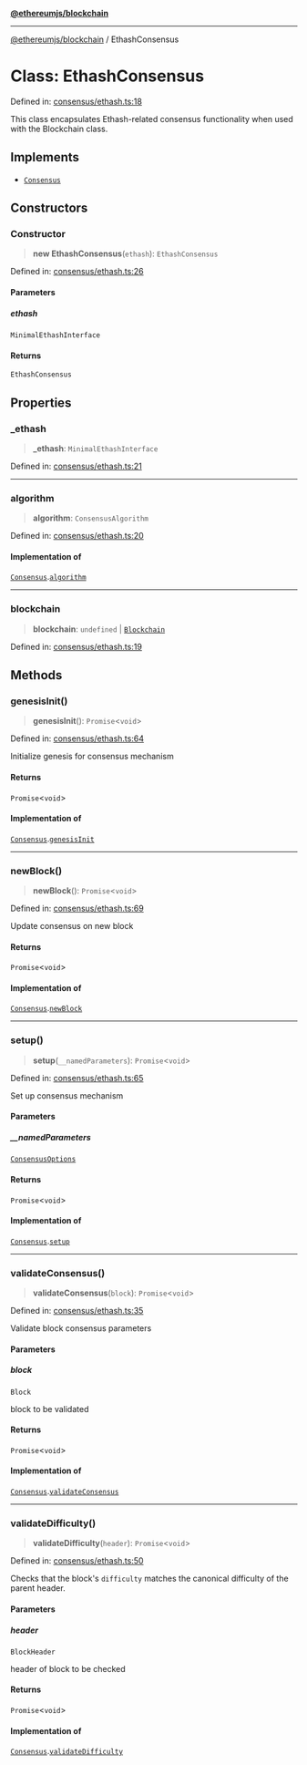 [**@ethereumjs/blockchain**](../README.md)

***

[@ethereumjs/blockchain](../README.md) / EthashConsensus

# Class: EthashConsensus

Defined in: [consensus/ethash.ts:18](https://github.com/ethereumjs/ethereumjs-monorepo/blob/master/packages/blockchain/src/consensus/ethash.ts#L18)

This class encapsulates Ethash-related consensus functionality when used with the Blockchain class.

## Implements

- [`Consensus`](../interfaces/Consensus.md)

## Constructors

### Constructor

> **new EthashConsensus**(`ethash`): `EthashConsensus`

Defined in: [consensus/ethash.ts:26](https://github.com/ethereumjs/ethereumjs-monorepo/blob/master/packages/blockchain/src/consensus/ethash.ts#L26)

#### Parameters

##### ethash

`MinimalEthashInterface`

#### Returns

`EthashConsensus`

## Properties

### \_ethash

> **\_ethash**: `MinimalEthashInterface`

Defined in: [consensus/ethash.ts:21](https://github.com/ethereumjs/ethereumjs-monorepo/blob/master/packages/blockchain/src/consensus/ethash.ts#L21)

***

### algorithm

> **algorithm**: `ConsensusAlgorithm`

Defined in: [consensus/ethash.ts:20](https://github.com/ethereumjs/ethereumjs-monorepo/blob/master/packages/blockchain/src/consensus/ethash.ts#L20)

#### Implementation of

[`Consensus`](../interfaces/Consensus.md).[`algorithm`](../interfaces/Consensus.md#algorithm)

***

### blockchain

> **blockchain**: `undefined` \| [`Blockchain`](Blockchain.md)

Defined in: [consensus/ethash.ts:19](https://github.com/ethereumjs/ethereumjs-monorepo/blob/master/packages/blockchain/src/consensus/ethash.ts#L19)

## Methods

### genesisInit()

> **genesisInit**(): `Promise`\<`void`\>

Defined in: [consensus/ethash.ts:64](https://github.com/ethereumjs/ethereumjs-monorepo/blob/master/packages/blockchain/src/consensus/ethash.ts#L64)

Initialize genesis for consensus mechanism

#### Returns

`Promise`\<`void`\>

#### Implementation of

[`Consensus`](../interfaces/Consensus.md).[`genesisInit`](../interfaces/Consensus.md#genesisinit)

***

### newBlock()

> **newBlock**(): `Promise`\<`void`\>

Defined in: [consensus/ethash.ts:69](https://github.com/ethereumjs/ethereumjs-monorepo/blob/master/packages/blockchain/src/consensus/ethash.ts#L69)

Update consensus on new block

#### Returns

`Promise`\<`void`\>

#### Implementation of

[`Consensus`](../interfaces/Consensus.md).[`newBlock`](../interfaces/Consensus.md#newblock)

***

### setup()

> **setup**(`__namedParameters`): `Promise`\<`void`\>

Defined in: [consensus/ethash.ts:65](https://github.com/ethereumjs/ethereumjs-monorepo/blob/master/packages/blockchain/src/consensus/ethash.ts#L65)

Set up consensus mechanism

#### Parameters

##### \_\_namedParameters

[`ConsensusOptions`](../interfaces/ConsensusOptions.md)

#### Returns

`Promise`\<`void`\>

#### Implementation of

[`Consensus`](../interfaces/Consensus.md).[`setup`](../interfaces/Consensus.md#setup)

***

### validateConsensus()

> **validateConsensus**(`block`): `Promise`\<`void`\>

Defined in: [consensus/ethash.ts:35](https://github.com/ethereumjs/ethereumjs-monorepo/blob/master/packages/blockchain/src/consensus/ethash.ts#L35)

Validate block consensus parameters

#### Parameters

##### block

`Block`

block to be validated

#### Returns

`Promise`\<`void`\>

#### Implementation of

[`Consensus`](../interfaces/Consensus.md).[`validateConsensus`](../interfaces/Consensus.md#validateconsensus)

***

### validateDifficulty()

> **validateDifficulty**(`header`): `Promise`\<`void`\>

Defined in: [consensus/ethash.ts:50](https://github.com/ethereumjs/ethereumjs-monorepo/blob/master/packages/blockchain/src/consensus/ethash.ts#L50)

Checks that the block's `difficulty` matches the canonical difficulty of the parent header.

#### Parameters

##### header

`BlockHeader`

header of block to be checked

#### Returns

`Promise`\<`void`\>

#### Implementation of

[`Consensus`](../interfaces/Consensus.md).[`validateDifficulty`](../interfaces/Consensus.md#validatedifficulty)

